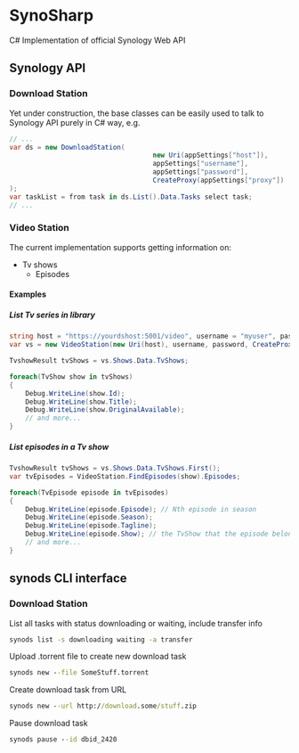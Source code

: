 # SynoSharp

C# Implementation of official Synology Web API

## Synology API

### Download Station

Yet under construction, the base classes can be easily used to talk to Synology API purely in C# way, e.g.

```csharp
// ...
var ds = new DownloadStation(
									new Uri(appSettings["host"]),
									appSettings["username"],
									appSettings["password"],
									CreateProxy(appSettings["proxy"])
);
var taskList = from task in ds.List().Data.Tasks select task;
// ...
```

### Video Station

The current implementation supports getting information on:

- Tv shows
  - Episodes

#### Examples

##### List Tv series in library

```csharp
string host = "https://yourdshost:5001/video", username = "myuser", password = "s3cr3t", proxy = string.Empty;
var vs = new VideoStation(new Uri(host), username, password, CreateProxy(proxy));

TvshowResult tvShows = vs.Shows.Data.TvShows;

foreach(TvShow show in tvShows)
{
	Debug.WriteLine(show.Id);
	Debug.WriteLine(show.Title);
	Debug.WriteLine(show.OriginalAvailable);
	// and more...
}
```

##### List episodes in a Tv show

```csharp
TvshowResult tvShows = vs.Shows.Data.TvShows.First();
var tvEpisodes = VideoStation.FindEpisodes(show).Episodes;

foreach(TvEpisode episode in tvEpisodes)
{
	Debug.WriteLine(episode.Episode); // Nth episode in season
	Debug.WriteLine(episode.Season);
	Debug.WriteLine(episode.Tagline);
	Debug.WriteLine(episode.Show); // the TvShow that the episode belongs to
	// and more...
}
```

## synods CLI interface

### Download Station

List all tasks with status downloading or waiting, include transfer info
```bat
synods list -s downloading waiting -a transfer
```
Upload .torrent file to create new download task
```bat
synods new --file SomeStuff.torrent
```

Create download task from URL
```bat
synods new --url http://download.some/stuff.zip
```
Pause download task
```bat
synods pause --id dbid_2420
```
